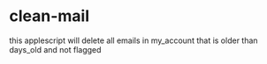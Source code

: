 # clean-mail
this applescript will delete all emails in my_account that is older than days_old and not flagged
